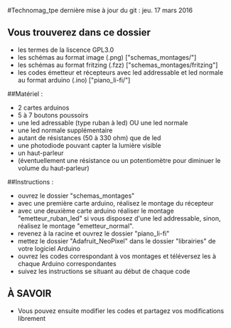 #Technomag_tpe
dernière mise à jour du git : jeu. 17 mars 2016
## Vous trouverez dans ce dossier
 - les termes de la liscence GPL3.0
 - les schémas au format image (.png) ["schemas_montages/"]
 - les schémas au format fritzing (.fzz) ["schemas_montages/fritzing"]
 - les codes émetteur et récepteurs avec led addressable et led normale au format arduino (.ino) ["piano_li-fi/"]

##Matériel :
- 2 cartes arduinos
- 5 à 7 boutons poussoirs
- une led adressable (type ruban à led) OU une led normale
- une led normale supplémentaire
- autant de résistances (50 à 330 ohm) que de led
- une photodiode pouvant capter la lumière visible
- un haut-parleur
- (éventuellement une résistance ou un potentiomètre pour diminuer le volume du haut-parleur)

##Instructions :
 - ouvrez le dossier "schemas_montages"
 - avec une première carte arduino, réalisez le montage du récepteur
 - avec une deuxième carte arduino réaliser le montage "emetteur_ruban_led" si vous disposez d'une led addressable, sinon, réalisez le montage "emetteur_normal".
 - revenez à la racine et ouvrez le dossier "piano_li-fi"
 - mettez le dossier "Adafruit_NeoPixel" dans le dossier "librairies" de votre logiciel Arduino
 - ouvrez les codes correspondant à vos montages et téléversez les à chaque Arduino correspondantes
 - suivez les instructions se situant au début de chaque code

## À SAVOIR
 - Vous pouvez ensuite modifier les codes et partagez vos modifications librement
